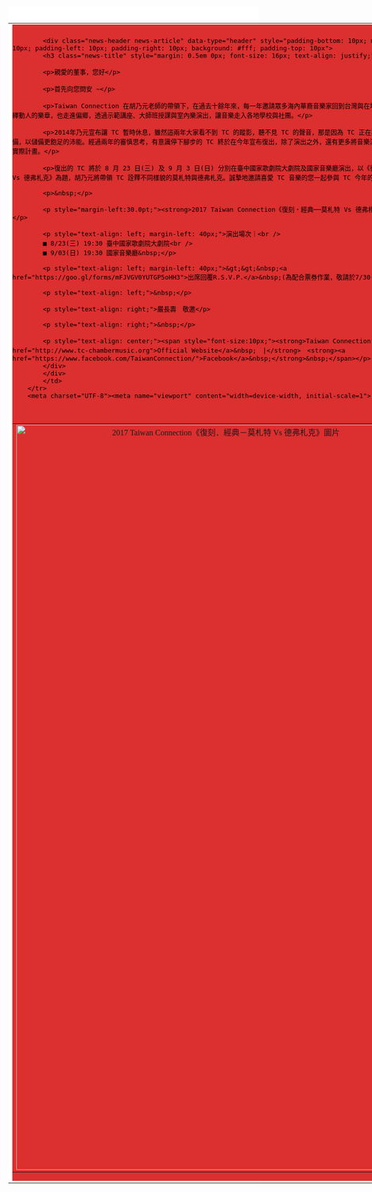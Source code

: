 <html>
<head>
<div align="center" class="news-background" data-type="background" style="background-color: #ffffff">
<div>&nbsp;</div>

<table border="0" cellpadding="0" cellspacing="0" style="width: 830px" width="830">
	<tbody>
		<tr>
			<td align="left" valign="top">
			<div class="news-base" data-type="base" style="padding-bottom: 1px; background-color: #DC2F2F; padding-left: 0px; padding-right: 0px; font-family: '微軟正黑體'; color: #000000; font-size: 15px; padding-top: 10px">
			<div class="news-extra1" data-type="extra1" style="padding: 0px 5px; color: rgb(255, 255, 255); font-size: 13px; text-align: justify; background-color: rgb(181, 197, 135);"><!-- top end here --><!-- content start here --></div>

			<div class="news-header news-article" data-type="header" style="padding-bottom: 10px; margin: 0px 0px 10px; padding-left: 10px; padding-right: 10px; background: #fff; padding-top: 10px">
			<h3 class="news-title" style="margin: 0.5em 0px; font-size: 16px; text-align: justify;">&nbsp;</h3>

			<p>親愛的董事，您好</p>

			<p>首先向您問安 ~</p>

			<p>Taiwan Connection 在胡乃元老師的帶領下，在過去十餘年來，每一年邀請眾多海內華裔音樂家回到台灣與在地傑出音樂家一起演繹動人的樂章，也走進偏鄉，透過示範講座、大師班授課與室內樂演出，讓音樂走入各地學校與社團。</p>

			<p>2014年乃元宣布讓 TC 暫時休息，雖然這兩年大家看不到 TC 的蹤影，聽不見 TC 的聲音，那是因為 TC 正在為下一個階段做準備，以儲備更飽足的沛能。經過兩年的審慎思考，有意識停下腳步的 TC 終於在今年宣布復出，除了演出之外，還有更多將音樂深入世界各個角落的實際計畫。</p>

			<p>復出的 TC 將於 8 月 23 日(三) 及 9 月 3 日(日) 分別在臺中國家歌劇院大劇院及國家音樂廳演出，以《復刻‧經典──莫札特 Vs 德弗札克》為題，胡乃元將帶領 TC 詮釋不同樣貌的莫札特與德弗札克。誠摯地邀請喜愛 TC 音樂的您一起參與 TC 今年的演出。</p>

			<p>&nbsp;</p>

			<p style="margin-left:30.0pt;"><strong>2017 Taiwan Connection《復刻‧經典──莫札特 Vs 德弗札克》</strong></p>

			<p style="text-align: left; margin-left: 40px;">演出場次｜<br />
			■ 8/23(三) 19:30 臺中國家歌劇院大劇院<br />
			■ 9/03(日) 19:30 國家音樂廳&nbsp;</p>

			<p style="text-align: left; margin-left: 40px;">&gt;&gt;&nbsp;<a href="https://goo.gl/forms/mFJVGV0YUTGP5oHH3">出席回覆R.S.V.P.</a>&nbsp;(為配合票券作業，敬請於7/30(日) 前回覆)</p>

			<p style="text-align: left;">&nbsp;</p>

			<p style="text-align: right;">嚴長壽　敬邀</p>

			<p style="text-align: right;">&nbsp;</p>

			<p style="text-align: center;"><span style="font-size:10px;"><strong>Taiwan Connection　．　<a href="http://www.tc-chambermusic.org">Official Website</a>&nbsp;　|</strong>　<strong><a href="https://www.facebook.com/TaiwanConnection/">Facebook</a>&nbsp;</strong>&nbsp;</span></p>
			</div>
			</div>
			</td>
		</tr>
		<meta charset="UTF-8"><meta name="viewport" content="width=device-width, initial-scale=1">
<link href="/edm201702/assets/css/style.css?v=37cee29836e052d7a2e98cb3a02685b2e274f64d" rel="stylesheet" />
<div class="container markdown-body">&nbsp;</div>
<meta http-equiv="Content-Type" content="text/html; charset=utf-8" />

<table align="center" border="0" cellpadding="0" cellspacing="0" width="828">
	<tbody>
		<tr>
			<td align="center"><img alt="2017 Taiwan Connection《復刻．經典－莫札特 Vs 德弗札克》圖片" height="1496" src="http://edm.tc-chambermusic.org/edm201702/tc_edm.jpg" usemap="#Map" width="828" /></td>
		</tr>
	</tbody>
</table>

<p><map name="Map"><area alt="影片-2017 Taiwan Connection《復刻．經典－莫札特 Vs 德弗札克》" coords="41,720,398,924" href="https://youtu.be/0-ENRi_8WiQ" shape="rect" target="_blank" /> <area alt="TC官網" coords="533,1159,614,1258" href="https://www.tc-chambermusic.org/" shape="rect" target="_blank" /> <area alt="TC facebook" coords="699,1162,777,1259" href="https://www.facebook.com/TaiwanConnection/" shape="rect" target="_blank" /> <area alt="購票去" coords="51,1317,489,1445" href="https://www.artsticket.com.tw/CKSCC2005/Product/Product00/ProductsDetailsPage.aspx?ProductID=hsobWfDDQ3QKl1WOAEEKUg" shape="rect" target="_blank" /></map></p>
<link href="/edm201702/assets/css/style.css?v=37cee29836e052d7a2e98cb3a02685b2e274f64d" rel="stylesheet" />
	</tbody>
</table>
</div>

